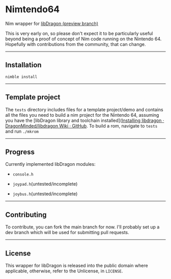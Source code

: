 # Nimtendo64

Nim wrapper for [libDragon (preview branch)](https://github.com/DragonMinded/libdragon/tree/preview)

This is very early on, so please don't expect it to be particularly useful beyond being a proof of concept of Nim code running on the Nintendo 64. Hopefully with contributions from the community, that can change.

---

## Installation

```shell
nimble install
```

---

## Template project

The `tests` directory includes files for a template project/demo and contains all the files you need to build a nim project for the Nintendo 64, assuming you have the [libDragon library and toolchain installed]([Installing libdragon · DragonMinded/libdragon Wiki · GitHub](https://github.com/DragonMinded/libdragon/wiki/Installing-libdragon). To build a rom, navigate to `tests` and run `./mkrom`

---

## Progress

Currently implemented libDragon modules:

- `console.h`

- `joypad.h`(untested/incomplete)

- `joybus.h`(untested/incomplete)

---

## Contributing

To contribute, you can fork the main branch for now. I'll probably set up a dev branch which will be used for submitting pull requests.

---

## License

This wrapper for libDragon is released into the public domain where applicable, otherwise, refer to the Unlicense, in `LICENSE`.

